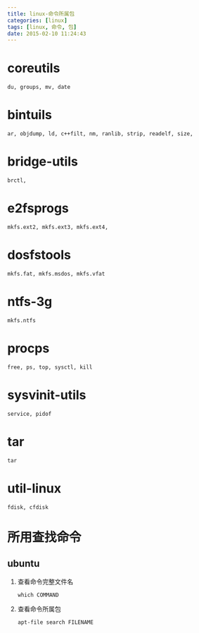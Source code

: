 ```yaml
---
title: linux-命令所属包
categories: [linux]
tags: [linux, 命令, 包]
date: 2015-02-10 11:24:43
---
```


# coreutils

    du, groups, mv, date

# bintuils

    ar, objdump, ld, c++filt, nm, ranlib, strip, readelf, size, 

# bridge-utils

    brctl,

# e2fsprogs

    mkfs.ext2, mkfs.ext3, mkfs.ext4,

# dosfstools

    mkfs.fat, mkfs.msdos, mkfs.vfat

# ntfs-3g

    mkfs.ntfs

# procps

    free, ps, top, sysctl, kill

# sysvinit-utils

    service, pidof

# tar

    tar

# util-linux

    fdisk, cfdisk


# 所用查找命令

## ubuntu

1.  查看命令完整文件名

        which COMMAND

1.  查看命令所属包

        apt-file search FILENAME
